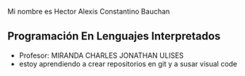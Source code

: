 Mi nombre es Hector Alexis Constantino Bauchan

## Programación En Lenguajes Interpretados
- Profesor: MIRANDA CHARLES JONATHAN ULISES
- estoy aprendiendo a crear repositorios en git y a susar visual code
